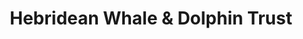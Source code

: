---
title: "Hebridean Whale & Dolphin Trust"
url: /tobermory/hebridean-whale-und-dolphin-trust/
shop: Kramladen
---